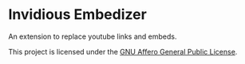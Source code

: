 # Invidious Embedizer

An extension to replace youtube links and embeds.

This project is licensed under the [GNU Affero General Public License](https://www.gnu.org/licenses/agpl-3.0.en.html).

